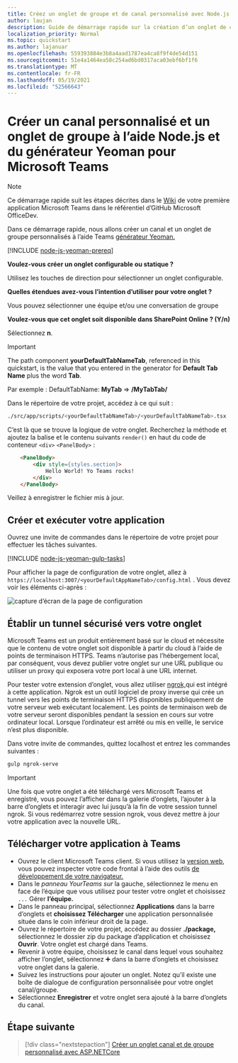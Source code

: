 ```yaml
---
title: Créez un onglet de groupe et de canal personnalisé avec Node.js et le générateur Yeoman pour Microsoft Teams
author: laujan
description: Guide de démarrage rapide sur la création d’un onglet de canal et de groupe avec le générateur Yeoman pour Microsoft Teams.
localization_priority: Normal
ms.topic: quickstart
ms.author: lajanuar
ms.openlocfilehash: 559393884e3b8a4aad1787ea4ca8f9f4de54d151
ms.sourcegitcommit: 51e4a1464ea58c254ad6bd0317aca03ebf6bf1f6
ms.translationtype: MT
ms.contentlocale: fr-FR
ms.lasthandoff: 05/19/2021
ms.locfileid: "52566643"
---
```

# <a name="create-a-custom-channel-and-group-tab-using-nodejs-and-the-yeoman-generator-for-microsoft-teams"></a>Créer un canal personnalisé et un onglet de groupe à l’aide Node.js et du générateur Yeoman pour Microsoft Teams

>[!NOTE]
>Ce démarrage rapide suit les étapes décrites dans le [Wiki](https://github.com/OfficeDev/generator-teams/wiki/Build-Your-First-Microsoft-Teams-App) de votre première application Microsoft Teams dans le référentiel d’GitHub Microsoft OfficeDev.

Dans ce démarrage rapide, nous allons créer un canal et un onglet de groupe personnalisés à l’aide Teams [générateur Yeoman.](https://github.com/OfficeDev/generator-teams/)

[!INCLUDE [node-js-yeoman-prereq](~/includes/tabs/node-js-yeoman-prereq.md)]

**Voulez-vous créer un onglet configurable ou statique ?**

Utilisez les touches de direction pour sélectionner un onglet configurable.

**Quelles étendues avez-vous l’intention d’utiliser pour votre onglet ?**

Vous pouvez sélectionner une équipe et/ou une conversation de groupe

**Voulez-vous que cet onglet soit disponible dans SharePoint Online ? (Y/n)** 

Sélectionnez **n**.

>[!IMPORTANT]
>The path component **yourDefaultTabNameTab**, referenced in this quickstart, is the value that you entered in the generator for **Default Tab Name** plus the word **Tab**.
>
>Par exemple : DefaultTabName: **MyTab**  =>  **/MyTabTab/**

Dans le répertoire de votre projet, accédez à ce qui suit :

```bash
./src/app/scripts/<yourDefaultTabNameTab>/<yourDefaultTabNameTab>.tsx
```

C’est là que se trouve la logique de votre onglet. Recherchez la méthode et ajoutez la balise et le contenu suivants `render()` en haut du code de conteneur `<div>` `<PanelBody>` :

```html
    <PanelBody>
        <div style={styles.section}>
            Hello World! Yo Teams rocks!
        </div>
    </PanelBody>
```

Veillez à enregistrer le fichier mis à jour.

## <a name="build-and-run-your-application"></a>Créer et exécuter votre application

Ouvrez une invite de commandes dans le répertoire de votre projet pour effectuer les tâches suivantes.

[!INCLUDE [node-js-yeoman-gulp-tasks](~/includes/tabs/node-js-yeoman-gulp-tasks.md)]

Pour afficher la page de configuration de votre onglet, allez à `https://localhost:3007/<yourDefaultAppNameTab>/config.html` . Vous devez voir les éléments ci-après :

![capture d’écran de la page de configuration](~/assets/images/tab-images/configurationPage.png)

## <a name="establish-a-secure-tunnel-to-your-tab"></a>Établir un tunnel sécurisé vers votre onglet

Microsoft Teams est un produit entièrement basé sur le cloud et nécessite que le contenu de votre onglet soit disponible à partir du cloud à l’aide de points de terminaison HTTPS. Teams n’autorise pas l’hébergement local, par conséquent, vous devez publier votre onglet sur une URL publique ou utiliser un proxy qui exposera votre port local à une URL internet.

Pour tester votre extension d’onglet, vous allez utiliser [ngrok,](https://ngrok.com/docs)qui est intégré à cette application. Ngrok est un outil logiciel de proxy inverse qui crée un tunnel vers les points de terminaison HTTPS disponibles publiquement de votre serveur web exécutant localement. Les points de terminaison web de votre serveur seront disponibles pendant la session en cours sur votre ordinateur local. Lorsque l’ordinateur est arrêté ou mis en veille, le service n’est plus disponible.

Dans votre invite de commandes, quittez localhost et entrez les commandes suivantes :

```bash
gulp ngrok-serve
```

> [!IMPORTANT]
> Une fois que votre onglet a été téléchargé vers Microsoft Teams et enregistré, vous pouvez l’afficher dans la galerie d’onglets, l’ajouter à la barre d’onglets et interagir avec lui jusqu’à la fin de votre session tunnel ngrok. Si vous redémarrez votre session ngrok, vous devez mettre à jour votre application avec la nouvelle URL.

## <a name="upload-your-application-to-teams"></a>Télécharger votre application à Teams

- Ouvrez le client Microsoft Teams client. Si vous utilisez la [version web,](https://teams.microsoft.com) vous pouvez inspecter votre code frontal à l’aide des outils [de développement de votre navigateur.](~/tabs/how-to/developer-tools.md)
- Dans le *panneau YourTeams sur* la gauche, sélectionnez le menu en face de l’équipe que vous utilisez pour tester votre onglet et choisissez `...` Gérer **l’équipe.**
- Dans le panneau principal, sélectionnez **Applications** dans la barre d’onglets et **choisissez Télécharger** une application personnalisée située dans le coin inférieur droit de la page.
- Ouvrez le répertoire de votre projet, accédez au dossier **./package,** sélectionnez le dossier zip du package d’application et choisissez **Ouvrir**. Votre onglet est chargé dans Teams.
- Revenir à votre équipe, choisissez le canal dans lequel vous souhaitez afficher l’onglet, sélectionnez ➕ dans la barre d’onglets et choisissez votre onglet dans la galerie.
- Suivez les instructions pour ajouter un onglet. Notez qu’il existe une boîte de dialogue de configuration personnalisée pour votre onglet canal/groupe.
- Sélectionnez **Enregistrer** et votre onglet sera ajouté à la barre d’onglets du canal.

## <a name="next-step"></a>Étape suivante

> [!div class="nextstepaction"]
> [Créer un onglet canal et de groupe personnalisé avec ASP.NETCore](~/tabs/quickstarts/create-channel-group-tab-dotnet-core.md)